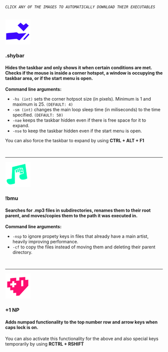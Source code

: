 ###### `CLICK ANY OF THE IMAGES TO AUTOMATICALLY DOWNLOAD THEIR EXECUTABLES`

<a href="https://github.com/mateo-ce/software-snacks/raw/master/.shybar/.shybar.exe"><img src="https://github.com/mateo-ce/software-snacks/blob/master/.shybar/icon.png?raw=true" width="80"></img></a>

### \.shybar

#### Hides the taskbar and only shows it when certain conditions are met\. Checks if the mouse is inside a corner hotspot\, a window is occupying the taskbar area\, or if the start menu is open\.

**Command line arguments:**
- `-hs (int)` sets the corner hotpsot size (in pixels). Minimum is 1 and maximum is 25. `(DEFAULT: 4)`
- `-sm (int)` changes the main loop sleep time (in miliseconds) to the time specified. `(DEFAULT: 50)`
- `-nae` keeps the taskbar hidden even if there is free space for it to expand.
- `-nse` to keep the taskbar hidden even if the start menu is open.

You can also force the taskbar to expand by using **CTRL + ALT + F1** 

&nbsp;


___
<a href="https://github.com/mateo-ce/software-snacks/raw/master/!bmu/!bmu.exe"><img src="https://github.com/mateo-ce/software-snacks/blob/master/!bmu/icon.png?raw=true" width="80"></img></a>

### !bmu

#### Searches for \.mp3 files in subdirectories\, renames them to their root parent\, and moves\/copies them to the path it was executed in\.

**Command line arguments:**
- `-nsp` to ignore propety keys in files that already have a main artist, heavily improving performance.
- `-cf` to copy the files instead of moving them and deleting their parent directory.


&nbsp;


___
<a href="https://github.com/mateo-ce/software-snacks/raw/master/%2B1%20NP/%2B1%20NP.exe"><img src="https://github.com/mateo-ce/software-snacks/blob/master/+1%20NP/icon.png?raw=true" width="80"></img></a>

### +1 NP

#### Adds numpad functionality to the top number row and arrow keys when caps lock is on.

You can also activate this functionality for the above and also special keys temporarily by using **RCTRL + RSHIFT** 
